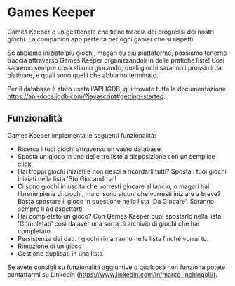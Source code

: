 # Games Keeper
Games Keeper è un gestionale che tiene traccia dei progressi dei nostri giochi. 
La companion app perfetta per ogni gamer che si rispetti. 

Se abbiamo iniziato più giochi, magari su più piattaforme, possiamo tenerne traccia attraverso Games Keeper organizzandoli in delle pratiche liste! Così sapremo sempre cosa stiamo giocando, quali giochi saranno i prossimi da platinare, e quali sono quelli che abbiamo terminato.

Per il database è stato usata l'API IGDB, qui trovate tutta la documentazione: https://api-docs.igdb.com/?javascript#getting-started.
## Funzionalità

Games Keeper implementa le seguenti funzionalità:
* Ricerca i tuoi giochi attraverso un vasto database.
* Sposta un gioco in una delle tre liste a disposizione con un semplice click.
* Hai troppi giochi iniziati e non riesci a ricordarli tutti? Sposta i tuoi giochi iniziati nella lista 'Sto Giocando a'!
* Ci sono giochi in uscita che vorresti giocare al lancio, o magari hai librerie piene di giochi, ma ci sono alcuni che vorresti iniziare a breve? Basta spostare il gioco in questione nella lista 'Da Giocare'. Saranno sempre lì ad aspettarti.
* Hai completato un gioco? Con Games Keeper puoi spostarlo nella lista 'Completati' così da aver una sorta di archivio di giochi che hai completato.
* Persistenza dei dati. I giochi rimarranno nella lista finché vorrai tu.
* Rimozione di un gioco
* Gestione duplicati in una lista

Se avete consigli su funzionalità aggiuntive o qualcosa non funziona potete contattarmi su Linkedin (https://www.linkedin.com/in/marco-inchingoli/).
